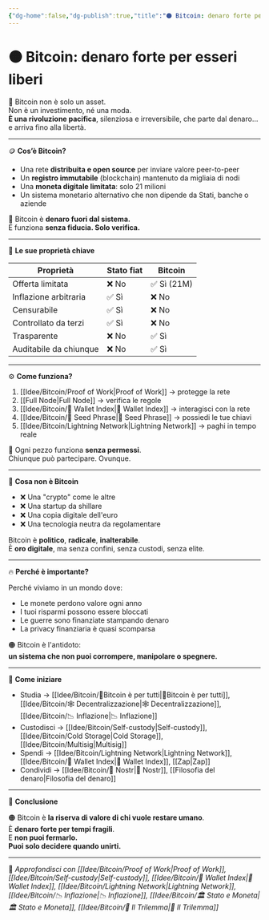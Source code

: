 ```yaml
---
{"dg-home":false,"dg-publish":true,"title":"🟠 Bitcoin: denaro forte per esseri liberi","tags":["Bitcoin","Libertà","Sovranità","Denaro","ProofOfWork","SelfCustody"],"date":"2025-07-09","permalink":"/idee/bitcoin/bitcoin/","dgPassFrontmatter":true}
---
```



# 🟠 Bitcoin: denaro forte per esseri liberi

🧱 Bitcoin non è solo un asset.  
Non è un investimento, né una moda.  
**È una rivoluzione pacifica**, silenziosa e irreversibile, che parte dal denaro…  
e arriva fino alla libertà.

---

🪙 **Cos’è Bitcoin?**

- Una rete **distribuita e open source** per inviare valore peer-to-peer  
- Un **registro immutabile** (blockchain) mantenuto da migliaia di nodi  
- Una **moneta digitale limitata**: solo 21 milioni  
- Un sistema monetario alternativo che non dipende da Stati, banche o aziende

🎯 Bitcoin è **denaro fuori dal sistema.**  
E funziona **senza fiducia. Solo verifica.**

---

🔐 **Le sue proprietà chiave**

| Proprietà           | Stato fiat       | Bitcoin         |
|---------------------|------------------|-----------------|
| Offerta limitata    | ❌ No            | ✅ Sì (21M)      |
| Inflazione arbitraria| ✅ Sì            | ❌ No           |
| Censurabile         | ✅ Sì            | ❌ No           |
| Controllato da terzi| ✅ Sì            | ❌ No           |
| Trasparente         | ❌ No            | ✅ Sì           |
| Auditabile da chiunque| ❌ No          | ✅ Sì           |

---

⚙️ **Come funziona?**

1. [[Idee/Bitcoin/Proof of Work\|Proof of Work]] → protegge la rete  
2. [[Full Node\|Full Node]] → verifica le regole  
3. [[Idee/Bitcoin/🧭 Wallet Index\|🧭 Wallet Index]] → interagisci con la rete  
4. [[Idee/Bitcoin/🧠 Seed Phrase\|🧠 Seed Phrase]] → possiedi le tue chiavi  
5. [[Idee/Bitcoin/Lightning Network\|Lightning Network]] → paghi in tempo reale

🎯 Ogni pezzo funziona **senza permessi**.  
Chiunque può partecipare. Ovunque.

---

🚫 **Cosa non è Bitcoin**

- ❌ Una "crypto" come le altre  
- ❌ Una startup da shillare  
- ❌ Una copia digitale dell'euro  
- ❌ Una tecnologia neutra da regolamentare

Bitcoin è **politico**, **radicale**, **inalterabile**.  
È **oro digitale**, ma senza confini, senza custodi, senza elite.

---

🔥 **Perché è importante?**

Perché viviamo in un mondo dove:

- Le monete perdono valore ogni anno  
- I tuoi risparmi possono essere bloccati  
- Le guerre sono finanziate stampando denaro  
- La privacy finanziaria è quasi scomparsa

🟠 Bitcoin è l'antidoto:  
**un sistema che non puoi corrompere, manipolare o spegnere.**

---

👣 **Come iniziare**

- Studia → [[Idee/Bitcoin/🗽Bitcoin è per tutti\|🗽Bitcoin è per tutti]], [[Idee/Bitcoin/🕸️ Decentralizzazione\|🕸️ Decentralizzazione]], [[Idee/Bitcoin/📉 Inflazione\|📉 Inflazione]]  
- Custodisci → [[Idee/Bitcoin/Self-custody\|Self-custody]], [[Idee/Bitcoin/Cold Storage\|Cold Storage]], [[Idee/Bitcoin/Multisig\|Multisig]]  
- Spendi → [[Idee/Bitcoin/Lightning Network\|Lightning Network]], [[Idee/Bitcoin/🧭 Wallet Index\|🧭 Wallet Index]], [[Zap\|Zap]]  
- Condividi → [[Idee/Bitcoin/📡 Nostr\|📡 Nostr]], [[Filosofia del denaro\|Filosofia del denaro]]

---

📜 **Conclusione**

🟠 Bitcoin è **la riserva di valore di chi vuole restare umano**.  
È **denaro forte per tempi fragili**.  
E **non puoi fermarlo.  
Puoi solo decidere quando unirti.**

---

🔗 _Approfondisci con [[Idee/Bitcoin/Proof of Work\|Proof of Work]], [[Idee/Bitcoin/Self-custody\|Self-custody]], [[Idee/Bitcoin/🧭 Wallet Index\|🧭 Wallet Index]], [[Idee/Bitcoin/Lightning Network\|Lightning Network]], [[Idee/Bitcoin/📉 Inflazione\|📉 Inflazione]], [[Idee/Bitcoin/🏛️ Stato e Moneta\|🏛️ Stato e Moneta]], [[Idee/Bitcoin/🔺 Il Trilemma\|🔺 Il Trilemma]]_